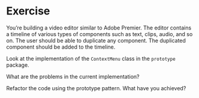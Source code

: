 # Exercise

You’re building a video editor similar to Adobe Premier. The editor contains a timeline of various types of components 
such as text, clips, audio, and so on. The user should be able to duplicate any component. The duplicated component 
should be added to the timeline.

Look at the implementation of the `ContextMenu` class in the `prototype` package.

What are the problems in the current implementation?

Refactor the code using the prototype pattern. What have you achieved?